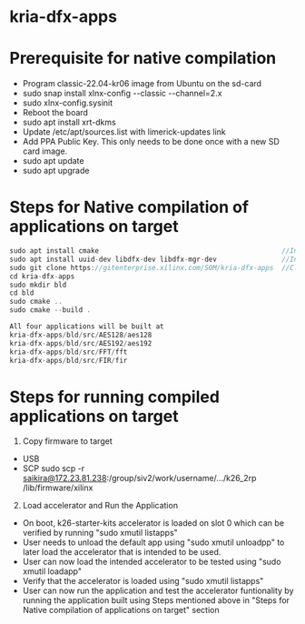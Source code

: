 # kria-dfx-apps
# Prerequisite for native compilation
- Program classic-22.04-kr06 image from Ubuntu on the sd-card
- sudo snap install xlnx-config --classic --channel=2.x
- sudo xlnx-config.sysinit
- Reboot the board
- sudo apt install xrt-dkms
- Update /etc/apt/sources.list with limerick-updates link
- Add PPA Public Key. This only needs to be done once with a new SD card image.
- sudo apt update
- sudo apt upgrade

# Steps for Native compilation of applications on target
```cpp
sudo apt install cmake                                             //Install cmake
sudo apt install uuid-dev libdfx-dev libdfx-mgr-dev                //Install necessary libraries
sudo git clone https://gitenterprise.xilinx.com/SOM/kria-dfx-apps  //Clone Application git
cd kria-dfx-apps
sudo mkdir bld
cd bld
sudo cmake ..
sudo cmake --build .

All four applications will be built at 
kria-dfx-apps/bld/src/AES128/aes128
kria-dfx-apps/bld/src/AES192/aes192
kria-dfx-apps/bld/src/FFT/fft
kria-dfx-apps/bld/src/FIR/fir
```

# Steps for running compiled applications on target
1. Copy firmware to target
- USB
- SCP
  sudo scp -r saikira@172.23.81.238:/group/siv2/work/username/.../k26_2rp /lib/firmware/xilinx


2. Load accelerator and Run the Application
- On boot, k26-starter-kits accelerator is loaded on slot 0 which can be verified by running "sudo xmutil listapps"
- User needs to unload the default app using "sudo xmutil unloadpp" to later load the accelerator that is intended to be used.
- User can now load the intended accelerator to be tested using "sudo xmutil loadapp"
- Verify that the accelerator is loaded using "sudo xmutil listapps"
- User can now run the application and test the accelerator funtionality by running the application built using Steps mentioned above in "Steps for Native compilation of applications on target" section





